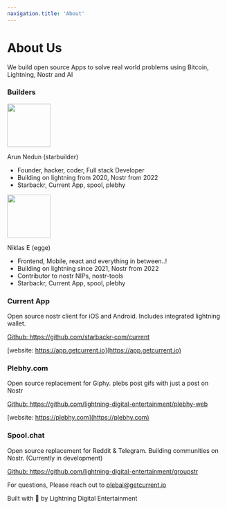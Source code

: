 ```yaml
---
navigation.title: 'About'
---
```


# About Us

We build open source Apps to solve real world problems using Bitcoin, Lightning, Nostr and AI


### Builders

<p align="left">
      <img src="https://i.current.fyi/current/app/arun2.png" width="100" height="100" />
  
</p>

Arun Nedun (starbuilder) 
- Founder, hacker, coder, Full stack Developer
- Building on lightning from 2020, Nostr from 2022
- Starbackr, Current App, spool, plebhy




<p align="left">
    <img src="https://i.current.fyi/current/app/egge1.png" width="100" height="100" />
  
</p>

Niklas E (egge) 
- Frontend, Mobile, react and everything in between..!
- Building on lightning since 2021, Nostr from 2022
- Contributor to nostr NIPs, nostr-tools
- Starbackr, Current App, spool, plebhy







### Current App

Open source nostr client for iOS and Android. Includes integrated lightning wallet.

[Github: https://github.com/starbackr-com/current ](https://github.com/starbackr-com/current)


[website: https://app.getcurrent.io](https://app.getcurrent.io)

### Plebhy.com

Open source replacement for Giphy. plebs post gifs with just a post on Nostr



[Github: https://github.com/lightning-digital-entertainment/plebhy-web ](https://github.com/lightning-digital-entertainment/plebhy-web)

[website: https://plebhy.com](https://plebhy.com)

### Spool.chat

Open source replacement for Reddit & Telegram. Building communities on Nostr. (Currently in development)

[Github: https://github.com/lightning-digital-entertainment/groupstr ](https://github.com/lightning-digital-entertainment/groupstr)


For questions, Please reach out to plebai@getcurrent.io

Built with 🧡 by Lightning Digital Entertainment

